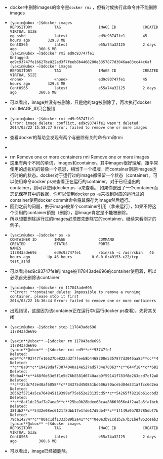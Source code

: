 - docker中删除images的命令是`docker rmi` ，但有时候执行此命令并不能删除images
- ```
  [yaxin@ubox ~]$docker images
  REPOSITORY          TAG                 IMAGE ID            CREATED             VIRTUAL SIZE
  eg_sshd             latest              ed9c93747fe1        45 hours ago        329.8 MB
  CentOS65            latest              e55a74a32125        2 days ago          360.6 MB
  [yaxin@ubox ~]$docker rmi ed9c93747fe1
  Untagged: ed9c93747fe16627be822ad3f7feeb8b4468200e5357877d3046aa83cc44c6af
  [yaxin@ubox ~]$docker images
  REPOSITORY          TAG                 IMAGE ID            CREATED             VIRTUAL SIZE
  <none>              <none>              ed9c93747fe1        45 hours ago        329.8 MB
  CentOS65            latest              e55a74a32125        2 days ago          360.6 MB
  ```
- 可以看出，image并没有被删除，只是他的tag被删除了，再次执行docker rmi IMAGE_ID只会报错
- ```
  [yaxin@ubox ~]$docker rmi ed9c93747fe1
  Error: image_delete: conflict, ed9c93747fe1 wasn't deleted
  2014/03/22 15:58:27 Error: failed to remove one or more images
  ```
- 查看docker的帮助会发现有两个与删除有关的命令rm和rmi
- >
- rm Remove one or more containers
  rmi Remove one or more images
- 这里有两个不同的单词，images和container。其中images很好理解，跟平常使用的虚拟机的镜像一个意思，相当于一个模版，而container则是images运行时的的状态。docker对于运行过的image都保留一个状态（container），可以使用命令docker ps来查看正在运行的container，对于已经退出的container，则可以使用docker ps -a来查看。 如果你退出了一个container而忘记保存其中的数据，你可以使用docker ps -a来找到对应的运行过的container使用docker commit命令将其保存为image然后运行。
- 回到之前的问题，由于image被某个container引用（拿来运行），如果不将这个引用的container销毁（删除），那image肯定是不能被删除。
- 所以想要删除运行过的images必须首先删除它的container。继续来看刚才的例子，
- ```
  [yaxin@ubox ~]$docker ps -a
  CONTAINER ID        IMAGE               COMMAND                CREATED             STATUS              PORTS                   NAMES
  117843ade696        ed9c93747fe1        /bin/sh -c /usr/sbin   46 hours ago        Up 46 hours         0.0.0.0:49153->22/tcp   test_sshd
  ```
- 可以看出ed9c93747fe1的image被117843ade696的container使用着，所以必须首先删除该container
- ```
  [yaxin@ubox ~]$docker rm 117843ade696
  **Error: **container_delete: Impossible to remove a running container, please stop it first
  2014/03/22 16:36:44 Error: failed to remove one or more containers
  ```
- 出现错误，这是因为该container正在运行中(运行docker ps查看)，先将其关闭
- ```
  [yaxin@ubox ~]$docker stop 117843ade696
  117843ade696
  ```
- ```
  [yaxin**@ubox** ~]$docker rm 117843ade696
  117843ade696
  [yaxin**@ubox** ~]$docker rmi ed9**c**93747fe1
  Deleted: ed9**c**93747fe16627be822ad3f7feeb8b4468200e5357877d3046aa83**cc**44**c**6af
  Deleted: **c**8a0**c**19429daf73074040a14e527ad5734e70363**c**644f18**c**6815388b63eedc9b
  Deleted: 95dba4**c**468f0e53e5f1e5d76b8581d6740aab9f59141f783f8e263ccd7cf2a8e
  Deleted: **c**25dc743e40af6858**c**34375d450851bd606a70ace5d04e231a7fcc6d2ea23**cc**1
  Deleted: 20562f5714a5ce764845119399ef75e652e23135cd5**c**54265ff8218b61ccbd33
  Deleted: **c**8af1dc23af7a7aea0**c**25ba9b28bdee68caa8866f056e4f2aa2a5fa1bcb12693
  Deleted: 38fdb2**c**5432e08ec6121f8dbb17e1fde17d5db4**c**1f149a9b702785dbf7b0f3be
  Deleted: 79ca14274**c**80ac1df1333b89b2a41**c**0e0e3b91cd1b267b31bef852ceab3b2044
  [yaxin**@ubox** ~]$docker images
  REPOSITORY          TAG                 IMAGE ID            CREATED             VIRTUAL SIZE
  CentOS65            latest              e55a74a32125        2 days ago          360.6 MB
  ```
- 可以看出，image已经被删除。